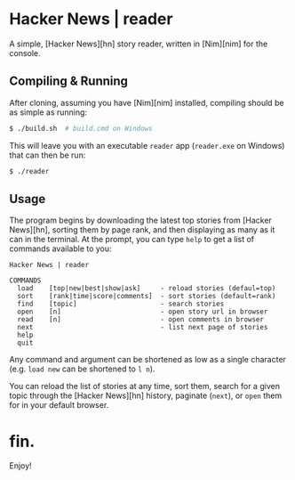 # Hacker News | reader

A simple, [Hacker News][hn] story reader, written in [Nim][nim] for the console.

## Compiling & Running

After cloning, assuming you have [Nim][nim] installed, compiling should be as simple as running:

```bash
$ ./build.sh  # build.cmd on Windows
```

This will leave you with an executable `reader` app (`reader.exe` on Windows) that can then be run:

```bash
$ ./reader
```

## Usage

The program begins by downloading the latest top stories from [Hacker News][hn], sorting them by page rank, and then displaying as many as it can in the terminal. At the prompt, you can type `help` to get a list of commands available to you:

```
Hacker News | reader

COMMANDS
  load    [top|new|best|show|ask]     - reload stories (defaul=top)
  sort    [rank|time|score|comments]  - sort stories (default=rank)
  find    [topic]                     - search stories
  open    [n]                         - open story url in browser
  read    [n]                         - open comments in browser
  next                                - list next page of stories
  help
  quit
```

Any command and argument can be shortened as low as a single character (e.g. `load new` can be shortened to `l n`).

You can reload the list of stories at any time, sort them, search for a given topic through the [Hacker News][hn] history, paginate (`next`), or `open` them for in your default browser.

# fin.

Enjoy!
